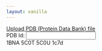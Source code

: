 ```yaml
---
layout: vanilla
---
```


<head>
<script src="{{site.baseurl}}{{site.data.urls.promise_polyfill}}"></script>
<link rel="stylesheet" href="{{site.baseurl}}{{site.data.urls.bootstrap_path}}">
</head>
<body>
<a href="#" class="btn btn-primary" type="button" onclick="document.getElementById('input').click(); return false;">Upload PDB (Protein Data Bank) file</a> <input id="input" type="file" style="visibility: hidden; display: none;" />

<div class="form-group">
  <label for="pdbid">PDB Id:</label>
  <input type="text" class="form-control" id="pdbid"/>
</div>
<div>
1BNA 5C0T 5C0U 1c7d
</div>

</body>
<script src="{{site.baseurl}}{{site.data.urls-internal.metaframe_library_path}}"></script>
<script src="index.js"></script>
